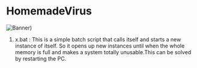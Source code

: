 # HomemadeVirus

![Banner](https://thumbs.dreamstime.com/b/vector-virus-blue-illustration-banner-thin-line-style-vector-virus-blue-illustration-banner-made-viruses-108210593.jpg))
1. x.bat : This is a simple batch script that calls itself and starts a new instance of itself. So it opens up new instances until when the whole memory is full and makes a system totally unusable.This can be solved by restarting the PC.
